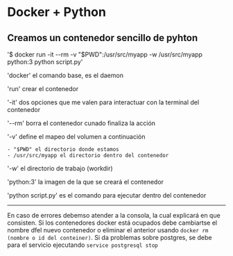 # Docker + Python
## Creamos un contenedor sencillo de pyhton

'$ docker run -it --rm -v "$PWD":/usr/src/myapp -w /usr/src/myapp python:3 python script.py'

'docker' el comando base, es el daemon

'run' crear el contenedor

'-it' dos opciones que me valen para interactuar con la terminal del contenedor

'--rm' borra el contenedor cunado finaliza la acción

'-v' define el mapeo del volumen a continuación

    - "$PWD" el directorio donde estamos
    - /usr/src/myapp el directorio dentro del contenedor

'-w' el directorio de trabajo (workdir)

'python:3' la imagen de la que se creará el contenedor

'python script.py' es el comando para ejecutar dentro del contenedor

---

En caso de errores debemso atender a la consola, la cual explicará en que consisten. Si los contenedores docker está ocupados debe cambiartse el nombre dfel nuevo contenedor o eliminar el anterior usando `docker rm (nombre o id del conteiner)`. Si da problemas sobre postgres, se debe para el servicio ejecutando `service postgresql stop`